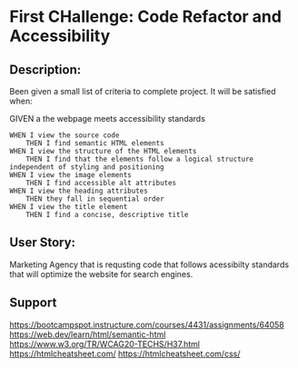 


# First CHallenge: Code Refactor and Accessibility


## Description:

Been given a small list of criteria to complete project. 
It will be satisfied when:

GIVEN a the webpage meets accessibility standards

    WHEN I view the source code
        THEN I find semantic HTML elements
    WHEN I view the structure of the HTML elements
        THEN I find that the elements follow a logical structure independent of styling and positioning
    WHEN I view the image elements
        THEN I find accessible alt attributes
    WHEN I view the heading attributes
        THEN they fall in sequential order
    WHEN I view the title element
        THEN I find a concise, descriptive title


## User Story:
Marketing Agency that is requsting code that follows acessibilty standards that will optimize the website for search engines.


## Support
https://bootcampspot.instructure.com/courses/4431/assignments/64058
https://web.dev/learn/html/semantic-html
https://www.w3.org/TR/WCAG20-TECHS/H37.html
https://htmlcheatsheet.com/
https://htmlcheatsheet.com/css/
